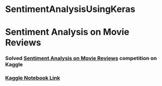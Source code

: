 # SentimentAnalysisUsingKeras
# Sentiment Analysis on Movie Reviews
### Solved [Sentiment Analysis on Movie Reviews](https://www.kaggle.com/c/sentiment-analysis-on-movie-reviews/overview) competition on Kaggle
### [Kaggle Notebook Link](https://www.kaggle.com/garvitagulati/datascienceeval)

